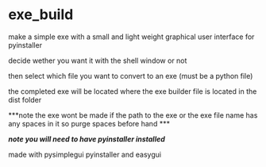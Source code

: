 # exe_build
make a simple exe with a small and light weight graphical user interface for pyinstaller

decide wether you want it with the shell window or not

then select which file you want to convert to an exe (must be a python file)

the completed exe will be located where the exe builder file is located in the dist folder

***note the exe wont be made if the path to the exe or the exe file name has any spaces in it so purge spaces before hand ***

***note you will need to have pyinstaller installed***

made with pysimplegui pyinstaller and easygui
